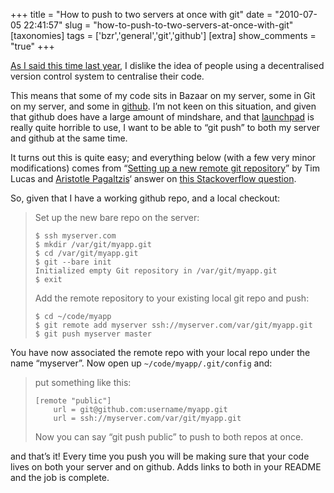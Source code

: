 +++
title = "How to push to two servers at once with git"
date = "2010-07-05 22:41:57"
slug = "how-to-push-to-two-servers-at-once-with-git"
[taxonomies]
tags = ['bzr','general','git','github']
[extra]
show_comments = "true"
+++

[As I said this time last year](http://philwilson.org/blog/2009/07/github-worries-me), I dislike the idea of people using a decentralised version control system to centralise their code.

This means that some of my code sits in Bazaar on my server, some in Git on my server, and some in [github](https://github.com/). I’m not keen on this situation, and given that github does have a large amount of mindshare, and that [launchpad](https://launchpad.net/) is really quite horrible to use, I want to be able to “git push” to both my server and github at the same time.

It turns out this is quite easy; and everything below (with a few very minor modifications) comes from “[Setting up a new remote git repository](http://toolmantim.com/thoughts/setting_up_a_new_remote_git_repository)” by Tim Lucas and [Aristotle Pagaltzis](http://plasmasturm.org/)‘ answer on [this Stackoverflow question](http://stackoverflow.com/questions/165092/).

So, given that I have a working github repo, and a local checkout:

> Set up the new bare repo on the server:
> 
> ```
> $ ssh myserver.com
> $ mkdir /var/git/myapp.git
> $ cd /var/git/myapp.git
> $ git --bare init
> Initialized empty Git repository in /var/git/myapp.git
> $ exit
> ```
> 
> Add the remote repository to your existing local git repo and push:
> 
> ```
> $ cd ~/code/myapp
> $ git remote add myserver ssh://myserver.com/var/git/myapp.git
> $ git push myserver master
> ```

You have now associated the remote repo with your local repo under the name “myserver”. Now open up `~/code/myapp/.git/config` and:

> put something like this:
> 
> ```
> [remote "public"]
>     url = git@github.com:username/myapp.git
>     url = ssh://myserver.com/var/git/myapp.git
> ```
> 
> Now you can say “git push public” to push to both repos at once.

and that’s it! Every time you push you will be making sure that your code lives on both your server and on github. Adds links to both in your README and the job is complete.
